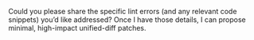 Could you please share the specific lint errors (and any relevant code snippets) you’d like addressed? Once I have those details, I can propose minimal, high-impact unified-diff patches.